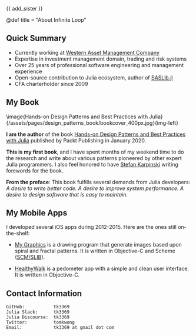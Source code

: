 {{ add_sister }} 

@def title = "About Infinite Loop"

## Quick Summary

- Currently working at [Western Asset Management Company](http://www.westernasset.com/)
- Expertise in investment management domain, trading and risk systems
- Over 25 years of professional software engineering and management experience
- Open-source contribution to Julia ecosystem, author of [SASLib.jl](https://github.com/tk3369/SASLib.jl)
- CFA charterholder since 2009

## My Book

\image{Hands-on Design Patterns and Best Practices with Julia}{/assets/pages/design_patterns_book/bookcover_400px.jpg}{img-left}

**I am the author** of the book [Hands-on Design Patterns and Best Practices with Julia](https://www.amazon.com/gp/product/183864881X) published by Packt Publishing in January 2020.

**This is my first book**, and I have spent months of my weekend time to do the research and write about various patterns pioneered by other expert Julia programmers.  I also feel honored to have [Stefan Karpinski](https://karpinski.org/) writing forewords for the book.

**From the preface**:
This book fulfills several demands from Julia developers:
*A desire to write better code.
A desire to improve system performance.
A desire to design software that is easy to maintain.*

## My Mobile Apps

I developed several iOS apps during 2012-2015.  Here are the ones still on-the-shelf:

- [My Graphics](https://apps.apple.com/us/app/my-graphics/id534963449) is a drawing program that generate images based upon spiral and fractal patterns. It is written in Objective-C and Scheme ([SCM/SLIB](http://people.csail.mit.edu/jaffer/SCM.html)).

- [HealthyWalk](https://apps.apple.com/us/app/healthywalk/id782944633) is a pedometer app with a simple and clean user interface.  It is written in Objective-C.

## Contact Information

```
GitHub:           tk3369
Julia Slack:      tk3369
Julia Discourse:  tk3369
Twitter:          tomkwong
Email:            tk3369 at gmail dot com
```
